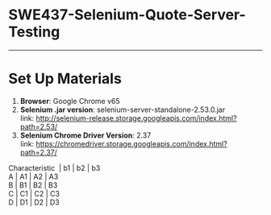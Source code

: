# SWE437-Selenium-Quote-Server-Testing
-----------------------
# Set Up Materials
1. <b>Browser</b>: Google Chrome v65
2. <b>Selenium .jar version</b>: selenium-server-standalone-2.53.0.jar
    <br>link: http://selenium-release.storage.googleapis.com/index.html?path=2.53/
3. <b>Selenium Chrome Driver Version</b>: 2.37
    <br>link: https://chromedriver.storage.googleapis.com/index.html?path=2.37/
    

Characteristic&nbsp;	| b1	|   b2	|   b3<br>
            A	| A1	|   A2	|   A3<br>
            B	| B1	|   B2	|   B3<br>
            C	| C1	|   C2	|   C3<br>
            D	| D1	|   D2	|   D3<br>

